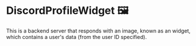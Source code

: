 # DiscordProfileWidget 🖼

This is a backend server that responds with an image, known as an widget, which contains a user's data (from the user ID specified).
